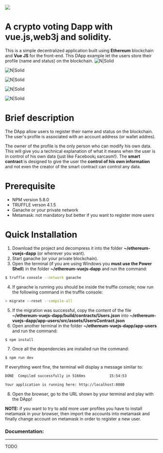 [![][ButlerImage]][website] 


# A crypto voting Dapp with vue.js,web3j and solidity.

This is a simple decentralized application built using **Ethereum** blockchain and **Vue JS** for the front-end. This DApp example let the users store their profile (name and status) on the blockchain.
![N|Solid](https://github.com/weixuan2008/crypto-voting-master/blob/master/static/images/contract.PNG)

![N|Solid](https://github.com/weixuan2008/crypto-voting-master/blob/master/static/images/Summary.PNG)

![N|Solid](https://github.com/weixuan2008/crypto-voting-master/blob/master/static/images/vote.PNG)

![N|Solid](https://github.com/weixuan2008/crypto-voting-master/blob/master/static/images/vote-2.PNG)

![N|Solid](https://github.com/weixuan2008/crypto-voting-master/blob/master/static/images/vote-3.PNG)


# Brief description
The DApp allow users to register their name and status on the blockchain. The user's profile is associated with an account address (or wallet addres).

The owner of the profile is the only person who can modify his own data. This will give you a technical explanation of what it means when the user is in control of his own data (just like Facebook¡­ sarcasm!).
The **smart contract** is designed to give the user the **control of his own information** and not even the creator of the smart contract can control any data.

# Prerequisite
- NPM version 5.8.0
- TRUFFLE verson 4.1.5
- Ganache or your private network
- Metamask: not mandatory but better if you want to register more users

# Quick Installation
1) Download the project and decompress it into the folder **~/ethereum-vuejs-dapp** (or wherever you want).
2) Start ganache (or your private blockchain).
3) Open the terminal (if you are using Windows you **must use the Power Shell**) in the folder **~/ethereum-vuejs-dapp** and run the command:
```sh
$ truffle console --network ganache
```
4) If ganache is running you should be inside the truffle console; now run the following command in the truffle console:
```sh
> migrate --reset --compile-all
```
5) If the migration was successful, copy the content of the file **~/ethereum-vuejs-dapp/build/contracts/Users.json** into **~/ethereum-vuejs-dapp/app-users/src/assets/UsersContract.json**
6) Open another terminal in the folder **~/ethereum-vuejs-dapp/app-users** and run the command:
```sh
$ npm install
```
7) Once all the dependencies are installed run the command:
```sh
$ npm run dev
```
If everything went fine, the terminal will display a message similar to:
```sh
DONE  Compiled successfully in 5166ms           15:54:53

Your application is running here: http://localhost:8080
```
8) Open the browser, go to the URL shown by your terminal and play with the DApp!

**NOTE:** if you want to try to add more user profiles you have to install metamask in your browser, then import the accounts into metamask and finally change account on metamask in order to register a new user.


### Documentation:
-------------------
TODO




[ButlerImage]: https://github.com/weixuan2008/crypto-voting-master/blob/master/static/images/logo.png
[website]: https://github.com/weixuan2008/crypto-voting-master
